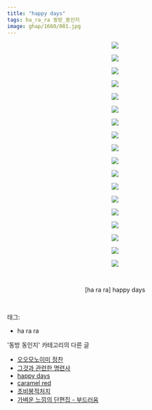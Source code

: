 ```yaml
---
title: "happy days"
tags: ha_ra_ra 동방_동인지
image: ghap/1660/001.jpg
---
```

<div class="article">
<p style="text-align: center; clear: none; float: none;"><img src="{{ site.nasurl }}/ghap/1660/001.jpg"/></p>
<p style="text-align: center; clear: none; float: none;"><img src="{{ site.nasurl }}/ghap/1660/002.jpg"/></p>
<p style="text-align: center; clear: none; float: none;"><img src="{{ site.nasurl }}/ghap/1660/003.jpg"/></p>
<p style="text-align: center; clear: none; float: none;"><img src="{{ site.nasurl }}/ghap/1660/004.jpg"/></p>
<p style="text-align: center; clear: none; float: none;"><img src="{{ site.nasurl }}/ghap/1660/005.jpg"/></p>
<p style="text-align: center; clear: none; float: none;"><img src="{{ site.nasurl }}/ghap/1660/006.jpg"/></p>
<p style="text-align: center; clear: none; float: none;"><img src="{{ site.nasurl }}/ghap/1660/007.jpg"/></p>
<p style="text-align: center; clear: none; float: none;"><img src="{{ site.nasurl }}/ghap/1660/008.jpg"/></p>
<p style="text-align: center; clear: none; float: none;"><img src="{{ site.nasurl }}/ghap/1660/009.jpg"/></p>
<p style="text-align: center; clear: none; float: none;"><img src="{{ site.nasurl }}/ghap/1660/010.jpg"/></p>
<p style="text-align: center; clear: none; float: none;"><img src="{{ site.nasurl }}/ghap/1660/011.jpg"/></p>
<p style="text-align: center; clear: none; float: none;"><img src="{{ site.nasurl }}/ghap/1660/012.jpg"/></p>
<p style="text-align: center; clear: none; float: none;"><img src="{{ site.nasurl }}/ghap/1660/013.jpg"/></p>
<p style="text-align: center; clear: none; float: none;"><img src="{{ site.nasurl }}/ghap/1660/014.jpg"/></p>
<p style="text-align: center; clear: none; float: none;"><img src="{{ site.nasurl }}/ghap/1660/015.jpg"/></p>
<p style="text-align: center; clear: none; float: none;"><img src="{{ site.nasurl }}/ghap/1660/016.jpg"/></p>
<p style="text-align: center; clear: none; float: none;"><img src="{{ site.nasurl }}/ghap/1660/017.jpg"/></p>
<p style="text-align: center; clear: none; float: none;"><img src="{{ site.nasurl }}/ghap/1660/018.jpg"/></p>
<p style="text-align: center; clear: none; float: none;"><br/></p>
<p style="text-align: center; clear: none; float: none;">[ha ra ra] happy days</p>
<p><br/></p>
</div><div class="tagTrail">
<p>태그: </p>
<ul>
<li>ha ra ra</li>
</ul>
</div><div class="another">
<p>'동방 동인지' 카테고리의 다른 글</p>
<ul>
<li><a href="/2016-08-18-ghap_1662">오오모노이미 정찬</a></li>
<li><a href="/2016-08-17-ghap_1661">그것과 관련한 명련사</a></li>
<li><a href="/2016-08-17-ghap_1660">happy days</a></li>
<li><a href="/2016-08-17-ghap_1659">caramel red</a></li>
<li><a href="/2016-08-17-ghap_1658">초비봉적처치</a></li>
<li><a href="/2016-08-17-ghap_1657">가벼운 느낌의 단편집 - 부드러움</a></li>
</ul>
</div><div class="cb_module cb_fluid">
<div class="cb_wrt cb_profile">
</div><!-- commentList close -->
</div>